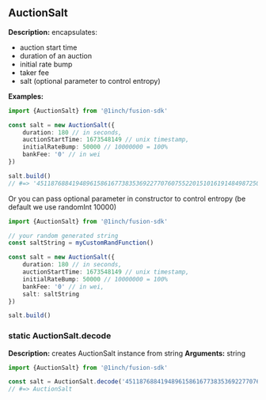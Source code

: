 ## AuctionSalt

**Description:** encapsulates:

-   auction start time
-   duration of an auction
-   initial rate bump
-   taker fee
-   salt (optional parameter to control entropy)

**Examples:**

```typescript
import {AuctionSalt} from '@1inch/fusion-sdk'

const salt = new AuctionSalt({
    duration: 180 // in seconds,
    auctionStartTime: 1673548149 // unix timestamp,
    initialRateBump: 50000 // 10000000 = 100%
    bankFee: '0' // in wei
})

salt.build()
// #=> '45118768841948961586167738353692277076075522015101619148498725069326976549864'
```

Or you can pass optional parameter in constructor to control entropy (be default we use randomInt 10000)

```typescript
import {AuctionSalt} from '@1inch/fusion-sdk'

// your random generated string
const saltString = myCustomRandFunction()

const salt = new AuctionSalt({
    duration: 180 // in seconds,
    auctionStartTime: 1673548149 // unix timestamp,
    initialRateBump: 50000 // 10000000 = 100%
    bankFee: '0' // in wei,
    salt: saltString
})

salt.build()
```

### static AuctionSalt.decode

**Description:** creates AuctionSalt instance from string
**Arguments:** string

```typescript
import {AuctionSalt} from '@1inch/fusion-sdk'

const salt = AuctionSalt.decode('45118768841948961586167738353692277076075522015101619148498725069326976549864')
// #=> AuctionSalt
```